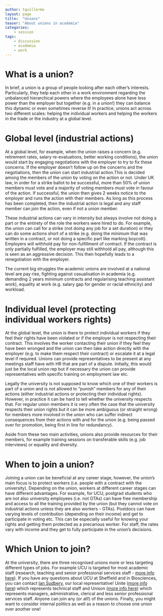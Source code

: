 ```yaml
---
author: tguillerme
layout: page
title:  "Unions"
teaser: "About unions in academia"
categories:
    - session
tags:
    - discussion
    - academia
    - work
---
```


# What is a union?
In brief, a union is a group of people looking after each other’s interests. Particularly, they help each other in a work environment regarding the unbalanced hierarchical powers where the employees alone have less power than the employer but together (e.g. in a union!) they can balance this dynamic or even sometimes reverse it! In practice, unions act across two different scales: helping the individual workers and helping the workers in the trade or the industry at a global level. 

# Global level (industrial actions)
At a global level, for example, when the union raises a concern (e.g. retirement rates, salary re-evaluations, better working conditions), the union would start by engaging negotiations with the employer to try to fix these concerns. If the employer doesn’t follow up on the concerns and the negotiations, then the union can start industrial action.This is decided among the members of the union by voting on the action or not. Under UK law, in order for a strike ballot to be successful, more than 50% of union members must vote and a majority of voting members must vote in favour of the action. If successful, the union then gives 2 weeks notice to the employer and runs the action with their members. As long as this process has been completed, then the industrial action is legal and any staff member can join the action, even if not a union member.

These industrial actions can vary in intensity but always involve not doing a part or the entirety of the role the workers were hired to do. For example, the union can call for a strike (not doing any job for a set duration) or they can do some actions short of a strike (e.g. doing the minimum that was written in a contract, or not doing a specific part like marking boycott). Employers will withhold pay for non-fulfillment of contract. If the contract is only partially fulfilled, the employer may still withhold all pay, although this is seen as an aggressive decision. This then hopefully leads to a renegotiation with the employer.

The current big struggles the academic unions are involved at a national level are pay rise, fighting against casualisation in academia (e.g. demanding 2 years minimum contracts and regularising teaching assistant work), equality at work (e.g. salary gap for gender or racial ethnicity) and workload.

# Individual level (protecting individual workers rights)
At the global level, the union is there to protect individual workers if they feel their rights have been violated or if the employer is not respecting their contract. This involves the worker contacting their union if they feel they have been wronged and the union can then take action directly with the employer (e.g. to make them respect their contract) or escalate it at a legal level if required. Unions can provide representatives to be present at any meetings staff have with HR that are part of a dispute. Initially, this would just be the local union rep but if necessary the union can provide representatives with specific training on employment law etc.

Legally the university is not supposed to know which one of their workers is part of a union and is not allowed to “punish” members for any of their actions (either industrial actions or protecting their individual rights). However, in practice it can be hard to tell whether the university respects that. For regular union members it is very often the case that the university respects their union rights but it can be more ambiguous (or straight wrong) for members more involved in the union who can suffer indirect consequences from their actions with and for the union (e.g. being passed over for promotion, being first in line for redundancy).

Aside from these two main activities, unions also provide resources for their members, for example training sessions on transferable skills (e.g. job interviews) or equality and diversity.

# When to join a union?
Joining a union can be beneficial at any career stage, however, the union’s main focus is to protect workers (i.e. people with a contract with the university). Depending on the union, workers at different career stages can have different advantages. For example, for UCU, postgrad students who are not also university employees (i.e. not GTAs) can have free membership and access to all the training provided by the union (but they cannot vote on industrial actions unless they are also workers - GTAs). Postdocs can have varying levels of contribution (depending on their income) and get to participate in voting etc. This can be especially useful for knowing your rights and getting them protected as a precarious worker. For staff, the rates vary with income and they get to fully participate in the union’s decisions. 

# Which Union to join?
At the university, there are three recognised unions more or less targeting different types of jobs. For example UCU is targeted for most academic staff (research, teaching and senior professional services staff - [more info here](https://ucu.group.shef.ac.uk/)). If you have any questions about UCU at Sheffield and in Biosciences, you can contact [Ian Sudbery](mailto:i.sudbery@sheffield.ac.uk), our local representative!
Unite ([more info here](https://universityofsheffield.unitetheunion.org/home)) which represents technical staff and Unison ([more info here](http://unisonuos.co.uk/)) which represents managers, administrative, clerical and less senior professional services staff. Anyone can join any (or all!) of the unions. Finally, you might want to consider internal politics as well as a reason to choose one union over another one!
